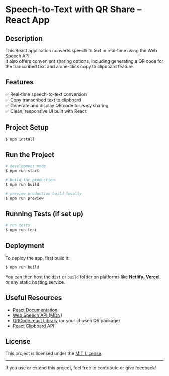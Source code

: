 # Speech-to-Text with QR Share – React App

## Description

This React application converts speech to text in real-time using the Web Speech API.  
It also offers convenient sharing options, including generating a QR code for the transcribed text and a one-click copy to clipboard feature.

## Features

✅ Real-time speech-to-text conversion  
✅ Copy transcribed text to clipboard  
✅ Generate and display QR code for easy sharing  
✅ Clean, responsive UI built with React  

## Project Setup

```bash
$ npm install
```

## Run the Project

```bash
# development mode
$ npm run start

# build for production
$ npm run build

# preview production build locally
$ npm run preview
```

## Running Tests (if set up)

```bash
# run tests
$ npm run test
```

## Deployment

To deploy the app, first build it:

```bash
$ npm run build
```

You can then host the `dist` or `build` folder on platforms like **Netlify**, **Vercel**, or any static hosting service.

## Useful Resources

- [React Documentation](https://react.dev)  
- [Web Speech API (MDN)](https://developer.mozilla.org/en-US/docs/Web/API/Web_Speech_API)  
- [QRCode.react Library](https://github.com/zpao/qrcode.react) (or your chosen QR package)  
- [React Clipboard API](https://developer.mozilla.org/en-US/docs/Web/API/Clipboard_API)  

## License

This project is licensed under the [MIT License](LICENSE).

---

If you use or extend this project, feel free to contribute or give feedback!
